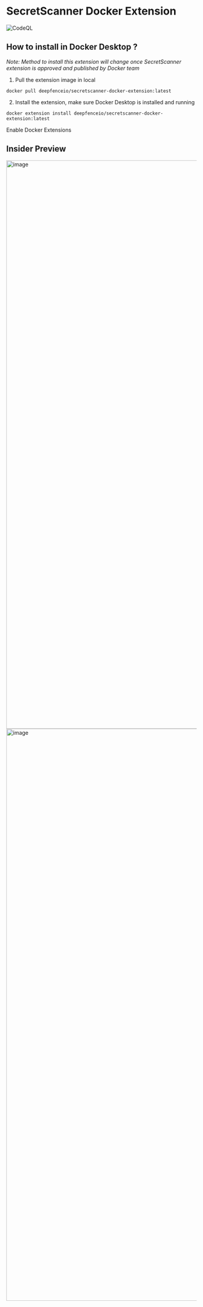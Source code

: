 # SecretScanner Docker Extension

![CodeQL](https://github.com/deepfence/secretscanner-docker-extension/workflows/CodeQL/badge.svg)

## How to install in Docker Desktop ?
*Note: Method to install this extension will change once SecretScanner extension is approved and published by Docker team*

1. Pull the extension image in local
```
docker pull deepfenceio/secretscanner-docker-extension:latest
```

2. Install the extension, make sure Docker Desktop is installed and running
```
docker extension install deepfenceio/secretscanner-docker-extension:latest
```

Enable Docker Extensions
## Insider Preview

<img width="1500" alt="image" src="https://user-images.githubusercontent.com/18168330/192237859-4019d6e9-6a8c-49a1-aaed-8302acba9374.png">

<img width="1510" alt="image" src="https://user-images.githubusercontent.com/18168330/192349833-bf3ac118-03f0-4f7a-80ee-9e1220e7419a.png">
